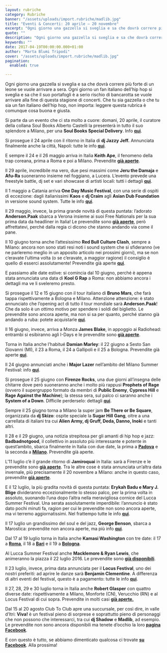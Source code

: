 ```yaml
---
layout: rubriche
category: Rubriche
banner: "/assets/uploads/import.rubriche/madlib.jpg"
title: "Eventi & Concerti: 20 aprile – 20 novembre"
excerpt: "Ogni giorno una gazzella si sveglia e sa che dovrà correre più forte di un leone se vuole arrivare a sera. Ogni giorno un fan italiano dell’hip hop si sveglia e sa che il suo portafogli è a serio rischio di bancarotta se vuole arrivare alla fine di questa stagione di concerti. Che tu sia gazzella [&hellip"
quote: ""
description: "Ogni giorno una gazzella si sveglia e sa che dovrà correre più forte di un leone se vuole arrivare a sera. Ogni giorno un fan italiano dell’hip hop si sveglia e sa che il suo portafogli è a serio rischio di bancarotta se vuole arrivare alla fine di questa stagione di concerti. Che tu sia gazzella [&hellip"
keywords: ""
date: 2017-04-19T00:00:00.000+01:00
author: "Marta Blumi Tripodi"
cover: "/assets/uploads/import.rubriche/madlib.jpg"
pagination:
  enabled: true

---
```


Ogni giorno una gazzella si sveglia e sa che dovrà correre più forte di un leone se vuole arrivare a sera. Ogni giorno un fan italiano dell’hip hop si sveglia e sa che il suo portafogli è a serio rischio di bancarotta se vuole arrivare alla fine di questa stagione di concerti. Che tu sia gazzella o che tu sia un fan italiano dell’hip hop, non importa: leggere questa rubrica è comunque cosa buona e giusta.

Si parte da un evento che ci sta molto a cuore: domani, 20 aprile, il curatore della collana Soul Books Alberto Castelli la presenterà in tutto il suo splendore a Milano, per una **Soul Books Special Delivery**. Info [**qui**](https://www.facebook.com/events/360089964386071/).

Si prosegue il 24 aprile con il ritorno in Italia di **dj Jazzy Jeff.** Annunciata finalmente anche la città, Napoli: tutte le info [**qui**](https://www.facebook.com/events/803247773177808).

E sempre il 24 e il 26 maggio arriva in Italia **Keith Ape**, il fenomeno della trap coreana, prima a Roma e poi a Milano. Prevendite [**già aperte**](http://www.ticketone.it/biglietti.html?affiliate=ITT&doc=artistPages/overview&fun=artist&action=overview&kuid=535856&xtmc=keith%5Fape&xtnp=1&xtcr=2).

Il 29 aprile, incredibile ma vero, due pesi massimi come **Jeru the Damaja** e **Afu-Ra** suoneranno insieme nel foggiano, a Lucera. L’evento prevede una freestyle battle, dj set e vari showcase di artisti locali: tutti i dettagli [**qui**](https://www.facebook.com/events/1876551365920488/).

Il 1 maggio a Catania arriva **One Day Music Festival**, con una serie di ospiti di eccezione: dagli italianissimi **Kaos** e **dj Craim** agli **Asian Dub Foundation** in versione sound system. Tutte le info [**qui**](https://www.facebook.com/onedaymusicofficial/?hc%5Fref=SEARCH&fref=nf).

Il 29 maggio, invece, la prima grande novità di questa puntata: l’adorato **Anderson.Paak** sbarca a Verona insieme ai suoi Free Nationals per la sua prima data da headliner in Italia! Le prevendite sono [**già aperte**](http://www.ticketone.it/anderson-paak-the-free-nationals-biglietti-verona.html?affiliate=ITT&doc=artistPages/tickets&fun=artist&action=tickets&key=1880418$9540874), però affrettatevi, perché dalla regia ci dicono che stanno andando via come il pane.

Il 10 giugno torna anche l’attesissimo **Red Bull Culture Clash**, sempre a Milano: ancora non sono stati resi noti i sound system che si sfideranno (ve ne parleremo meglio in un apposito articolo nei prossimi giorni), ma se non c’eravate l’ultima volta (o se c’eravate, a maggior ragione) il consiglio è quello di esserci assolutamente! Prevendite già aperte [**qui**](http://www.ticketone.it/red-bull-music-academy-culture-clash-biglietti.html?affiliate=ITT&doc=artistPages/tickets&fun=artist&action=tickets&erid=1870404).

E passiamo alle date estive: si comincia dal 10 giugno, perché è appena stata annunciata una data di **Kool G Rap** a Roma: non abbiamo ancora i dettagli ma ve li sveleremo presto.

Si prosegue il 12 e 15 giugno con il tour italiano di **Bruno Mars**, che farà tappa rispettivamente a Bologna e Milano. Attenzione attenzione: è stato annunciato che l’opening act di tutto il tour mondiale sarà **Anderson.Paak**! Che da solo è un ottimo motivo per spendere i soldi del biglietto. Le prevendite sono ancora aperte, ma non si sa per quanto, perché stanno già andando a ruba: potete acquistarle [**qui**](http://www.ticketone.it/bruno-mars.html?doc=artistPages/overview&fun=artist&action=overview&kuid=458558).

Il 16 giugno, invece, arriva a Monza **James Blake**, in appoggio ai Radiohead: entrambi si esibiranno agli I-Days e le prevendite sono [**già aperte**](http://www.indipendente.com/C1/1838/Content.aspx/Eventi/Radiohead%5Fe%5FJames%5FBlake%5F16%5F06%5F2017#.WHPGd7bhCRs).

Torna in Italia anche l’habitué **Damian Marley**: il 22 giugno a Sesto San Giovanni (MI), il 23 a Roma, il 24 a Gallipoli e il 25 a Bologna. Prevendite già aperte [**qui**](http://www.ticketone.it/biglietti.html?affiliate=ITT&doc=artistPages/overview&fun=artist&action=overview&kuid=498981&xtmc=damian%5Fmarley&xtnp=1&xtcr=1).

Il 24 giugno annunciati anche i **Major Lazer** nell’ambito del Milano Summer Festival: info [**qui**](https://www.facebook.com/events/371825963182867/).

Si prosegue il 25 giugno con **Firenze Rocks**, una due giorni all’insegna delle chitarre dove però suoneranno anche i molto più rappusi **Prophets of Rage** (ovvero il supergruppo formato da membri di **Public Enemy**, **Cypress Hill** e **Rage Against the Machine**); la stessa sera, sul palco ci saranno anche i **System of a Down**. Difficile perderselo: dettagli [**qui**](https://www.facebook.com/firenzerocks/).

Sempre il 25 giugno torna a Milano la super jam **Be There or Be Square**, organizzata da **dj Skizo**: ospite speciale la **Sugar Hill Gang**, oltre a una carrellata di italiani tra cui **Alien Army, dj Gruff, Deda, Danno, Inoki** e tanti altri.

Il 28 e il 29 giugno, una notizia strepitosa per gli amanti di hip hop e jazz: **Badbadnotgood**, il collettivo in assoluto più interessante e potente in quest’ambito, sbarca finalmente in Italia con due date, la prima a [**Padova**](http://www.mailticket.it/evento/9991) e la seconda a [**Milano**](http://www.mailticket.it/evento/9988). Prevendite già aperte.

L’11 luglio c’è il grande ritorno di **Jamiroquai** in Italia: sarà a Firenze e le prevendite sono [**già aperte**](https://www.livenation.it/artist/jamiroquai-tickets). Tra le altre cose è stata annunciata un’altra data invernale, più precisamente il 20 novembre a Milano: anche in questo caso, prevendite [**già aperte**](http://www.ticketone.it/biglietti.html?affiliate=ITT&doc=artistPages%2Ftickets&fun=artist&action=tickets&erid=1824350&includeOnlybookable=false&xtmc=jamiroquai&xtnp=1&xtcr=1).

E il 12 luglio, la più gradita novità di questa puntata: **Erykah Badu e Mary J. Blige** divideranno eccezionalmente lo stesso palco, per la prima volta in assoluto, suonando l’una dopo l’altra nella meravigliosa cornice del Lucca Summer Festival. Una serata assolutamente imperdibile: l’annuncio è stato dato pochi minuti fa, ragion per cui le prevendite non sono ancora aperte, ma vi terremo aggiornatissimi. Nel frattempo tutte le info [**qui**](http://dalessandroegalli.com/events/461/erykah-badu-mary-jblige).

Il 17 luglio un grandissimo del soul e del jazz, **George Benson**, sbarca a Marostica: prevendite non ancora aperte, ma più info [**qui**](http://dalessandroegalli.com/events/447/george-benson).

Dal 17 al 19 luglio torna in Italia anche **Kamasi Washington** con tre date: il 17 a [**Roma**](http://www.ticketone.it/), il 18 a [**Bari**](http://www.bookingshow.com/) e il 19 a [**Bologna**](http://www.mailticket.it/).

Al Lucca Summer Festival anche **Macklemore & Ryan Lewis**, che animeranno la piazza il 22 luglio 2016\. Le prevendite sono [**già disponibili**](http://www.ticketone.it/macklemore-and-ryan-lewis-lucca-biglietti.html?affiliate=ITT&doc=artistPages%2Ftickets&fun=artist&action=tickets&key=1805316%249228159&jumpIn=yTix&kuid=466583&from=erdetaila).

Il 23 luglio, invece, prima data annunciata per il **Locus Festival**, uno dei nostri preferiti: ad aprire le danze sarà **Benjamin Clementine**. A differenza di altri eventi del festival, questo è a pagamento: tutte le info [**qui**](http://www.locusfestival.it/site/?p=2352).

Il 27, 28, 29 e 30 luglio torna in Italia anche **Robert Glasper** con quattro diverse date: rispettivamente a Milano, Monforte (CN), Verucchio (RN) e al Locus Festival di cui sopra. Prevendite in molti casi [**già aperte.**](http://www.ticketone.it/tickets.html?affiliate=IGA&doc=artistPages/tickets&fun=artist&action=tickets&includeOnlybookable=true&kuid=494818&xtor=SEC-303030332-GOO-[Robert%5FGlasper%5F-%5FSOLO]-[187020981817]-S-[robert%20glasper])

Dal 15 al 20 agosto Club To Club apre una succursale, per così dire, in valle d’Itri: **Viva!** è un festival pieno di sorprese e soprattutto pieno di personaggi che non possono che interessarci, tra cui **dj Shadow** e **Madlib**, ad esempio. Le prevendite non sono ancora disponibili ma tenete d’occhio la loro [**pagina Facebook**](https://www.facebook.com/clubtoclub/?fref=nf).

E con questo è tutto, se abbiamo dimenticato qualcosa ci trovate [**su Facebook**](https://www.facebook.com/hotmcmag). Alla prossima!